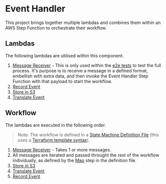 # Event Handler

This project brings together multiple lambdas and combines them within an AWS Step Function to orchestrate their workflow.

## Lambdas

The following lambdas are utilised within this component.

1. [Message Receiver](../lambdas/message-receiver/) - This is only used within the [e2e tests](e2e.test.ts) to test the full process. It's purpose is to receive a message in a defined format, embellish with extra data, and then invoke the Event Handler Step Function with that payload to start the workflow.
1. [Record Event](../lambdas/record-event/)
1. [Store in S3](../lambdas/store-in-s3/)
1. [Translate Event](../lambdas/translate-event/)

## Workflow

The lambdas are executed in the following order.

> Note: The workflow is defined in a [State Machine Definition File](scripts/state-machine.json.tpl) (this uses a [Terraform template syntax](https://www.terraform.io/docs/language/expressions/strings.html#interpolation)).

1. [Message Receiver](../lambdas/message-receiver/) - Takes 1 or more messages.
1. All messages are iterated and passed throught the rest of the workflow individually, as defined by the [Map](https://docs.aws.amazon.com/step-functions/latest/dg/amazon-states-language-map-state.html) step in the definition file.
1. [Store in S3](../lambdas/store-in-s3/)
1. [Translate Event](../lambdas/translate-event/)
1. [Record Event](../lambdas/record-event/)
